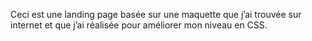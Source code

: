 Ceci est une landing page basée sur une maquette que j’ai trouvée sur internet et que j’ai réalisée pour améliorer mon niveau en CSS.
